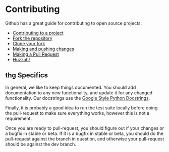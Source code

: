 # Contributing

Github has a great guide for contributing to open source projects:

- [Contributing to a project](https://guides.github.com/activities/forking/)
- [Fork the repository](https://guides.github.com/activities/forking/#fork)
- [Clone your fork](https://guides.github.com/activities/forking/#clone)
- [Making and pushing changes](https://guides.github.com/activities/forking/#making-changes)
- [Making a Pull Request](https://guides.github.com/activities/forking/#making-a-pull-request)
- [Huzzah!](https://guides.github.com/activities/forking/#huzzah)

## thg Specifics
In general, we like to keep things documented. You should add documentation to any new functionality, and update it for any changed functionality. Our docstrings use the  [Google Style Python Docstrings](https://sphinxcontrib-napoleon.readthedocs.org/en/latest/example_google.html#example-google).


Finally, it is probably a good idea to run the test suite locally before doing
the pull-request to make sure everything works, however this is not a
requirement.

Once you are ready to pull-request, you should figure out if your changes
or a bugfix in stable or beta. If it is a bugfix in
stable or beta, you should do the pull-request against the branch in question,
and otherwise your pull-request should be against the dev branch.
